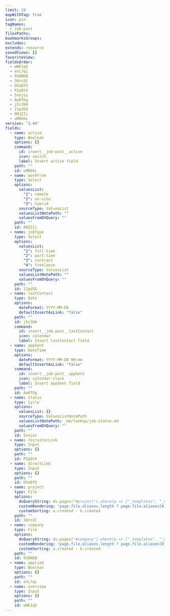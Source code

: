 ```yaml
---
limit: 20
mapWithTag: true
icon: pin
tagNames:
  - job-post
filesPaths: 
bookmarksGroups: 
excludes: 
extends: resource
savedViews: []
favoriteView: 
fieldsOrder:
  - wWE1q5
  - enL7qi
  - 93ONbB
  - 30rn3C
  - OVaDfX
  - PIpDtX
  - 5nojoz
  - Aw6TGg
  - jSs3bH
  - 11pd5G
  - 0N3ZIi
  - uMR6kL
version: "2.44"
fields:
  - name: active
    type: Boolean
    options: {}
    command:
      id: insert__job-post__active
      icon: switch
      label: Insert active field
    path: ""
    id: uMR6kL
  - name: workFrom
    type: Select
    options:
      valuesList:
        "1": remote
        "2": on-site
        "3": hybrid
      sourceType: ValuesList
      valuesListNotePath: ""
      valuesFromDVQuery: ""
    path: ""
    id: 0N3ZIi
  - name: jobType
    type: Select
    options:
      valuesList:
        "1": full-time
        "2": part-time
        "3": contract
        "4": freelance
      sourceType: ValuesList
      valuesListNotePath: ""
      valuesFromDVQuery: ""
    path: ""
    id: 11pd5G
  - name: lastContact
    type: Date
    options:
      dateFormat: YYYY-MM-DD
      defaultInsertAsLink: "false"
    path: ""
    id: jSs3bH
    command:
      id: insert__job-post__lastContact
      icon: calendar
      label: Insert lastContact field
  - name: appSent
    type: DateTime
    options:
      dateFormat: YYYY-MM-DD HH:mm
      defaultInsertAsLink: "false"
    command:
      id: insert__job-post__appSent
      icon: calendar-clock
      label: Insert appSent field
    path: ""
    id: Aw6TGg
  - name: status
    type: Cycle
    options:
      valuesList: {}
      sourceType: ValuesListNotePath
      valuesListNotePath: _mm/lookup/job-status.md
      valuesFromDVQuery: ""
    path: ""
    id: 5nojoz
  - name: recruiterLink
    type: Input
    options: {}
    path: ""
    id: PIpDtX
  - name: directLink
    type: Input
    options: {}
    path: ""
    id: OVaDfX
  - name: project
    type: File
    options:
      dvQueryString: dv.pages("#project").where(p => ["_templates", "_mm"].every(path => !p.file.path.includes(path)))
      customRendering: "page.file.aliases.length ? page.file.aliases[0] : page.file.name"
      customSorting: a.created - b.created
    path: ""
    id: 30rn3C
  - name: company
    type: File
    options:
      dvQueryString: dv.pages("#company").where(p => ["_templates", "_mm"].every(path => !p.file.path.includes(path)))
      customRendering: "page.file.aliases.length ? page.file.aliases[0] : page.file.name"
      customSorting: a.created - b.created
    path: ""
    id: 93ONbB
  - name: applied
    type: Boolean
    options: {}
    path: ""
    id: enL7qi
  - name: overview
    type: Input
    options: {}
    path: ""
    id: wWE1q5
---
```

